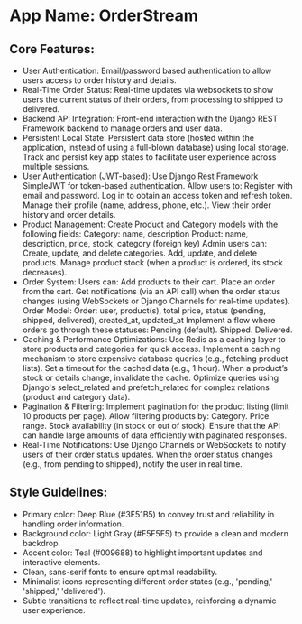 # **App Name**: OrderStream

## Core Features:

- User Authentication: Email/password based authentication to allow users access to order history and details.
- Real-Time Order Status: Real-time updates via websockets to show users the current status of their orders, from processing to shipped to delivered.
- Backend API Integration: Front-end interaction with the Django REST Framework backend to manage orders and user data.
- Persistent Local State: Persistent data store (hosted within the application, instead of using a full-blown database) using local storage. Track and persist key app states to facilitate user experience across multiple sessions.
- User Authentication (JWT-based): Use Django Rest Framework SimpleJWT for token-based authentication. Allow users to: Register with email and password. Log in to obtain an access token and refresh token. Manage their profile (name, address, phone, etc.). View their order history and order details.
- Product Management: Create Product and Category models with the following fields: Category: name, description Product: name, description, price, stock, category (foreign key) Admin users can: Create, update, and delete categories. Add, update, and delete products. Manage product stock (when a product is ordered, its stock decreases).
- Order System: Users can: Add products to their cart. Place an order from the cart. Get notifications (via an API call) when the order status changes (using WebSockets or Django Channels for real-time updates). Order Model: Order: user, product(s), total price, status (pending, shipped, delivered), created_at, updated_at Implement a flow where orders go through these statuses: Pending (default). Shipped. Delivered.
- Caching & Performance Optimizations: Use Redis as a caching layer to store products and categories for quick access. Implement a caching mechanism to store expensive database queries (e.g., fetching product lists). Set a timeout for the cached data (e.g., 1 hour). When a product’s stock or details change, invalidate the cache. Optimize queries using Django's select_related and prefetch_related for complex relations (product and category data).
- Pagination & Filtering: Implement pagination for the product listing (limit 10 products per page). Allow filtering products by: Category. Price range. Stock availability (in stock or out of stock). Ensure that the API can handle large amounts of data efficiently with paginated responses.
- Real-Time Notifications: Use Django Channels or WebSockets to notify users of their order status updates. When the order status changes (e.g., from pending to shipped), notify the user in real time.

## Style Guidelines:

- Primary color: Deep Blue (#3F51B5) to convey trust and reliability in handling order information.
- Background color: Light Gray (#F5F5F5) to provide a clean and modern backdrop.
- Accent color: Teal (#009688) to highlight important updates and interactive elements.
- Clean, sans-serif fonts to ensure optimal readability.
- Minimalist icons representing different order states (e.g., 'pending,' 'shipped,' 'delivered').
- Subtle transitions to reflect real-time updates, reinforcing a dynamic user experience.